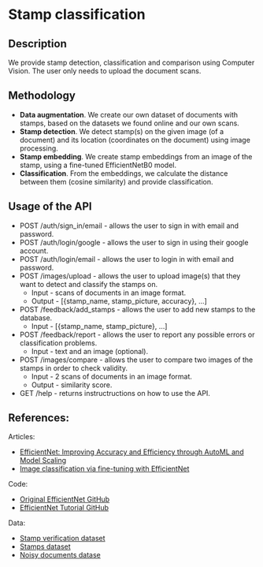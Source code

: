 # Stamp classification

## Description
We provide stamp detection, classification and comparison using Computer Vision.
The user only needs to upload the document scans.

## Methodology
- **Data augmentation**. We create our own dataset of documents with stamps, based on the datasets we found online and our own scans.
- **Stamp detection**. We detect stamp(s) on the given image (of a document) and its location (coordinates on the document) using image processing.
- **Stamp embedding**. We create stamp embeddings from an image of the stamp, using a fine-tuned EfficientNetB0 model.
- **Classification**. From the embeddings, we calculate the distance between them (cosine similarity) and provide classification.

## Usage of the API
- POST    /auth/sign_in/email - allows the user to sign in with email and password.
- POST    /auth/login/google - allows the user to sign in using their google account.
- POST    /auth/login/email - allows the user to login in with email and password.
- POST    /images/upload - allows the user to upload image(s) that they want to detect and classify the stamps on.
    - Input - scans of documents in an image format.
    - Output - [{stamp_name, stamp_picture, accuracy}, …]
- POST    /feedback/add_stamps - allows the user to add new stamps to the database.
    - Input - [{stamp_name, stamp_picture}, …]
- POST    /feedback/report - allows the user to report any possible errors or classification problems.
    - Input - text and an image (optional).
- POST    /images/compare - allows the user to compare two images of the stamps in order to check validity.
    - Input - 2 scans of documents in an image format.
    - Output - similarity score.
- GET     /help - returns instructructions on how to use the API.

## References:

Articles:
- [EfficientNet: Improving Accuracy and Efficiency through AutoML and Model Scaling](https://ai.googleblog.com/2019/05/efficientnet-improving-accuracy-and.html)
- [Image classification via fine-tuning with EfficientNet](https://keras.io/examples/vision/image_classification_efficientnet_fine_tuning/#transfer-learning-from-pretrained-weights)


Code:
- [Original EfficientNet GitHub](https://github.com/qubvel/efficientnet)
- [EfficientNet Tutorial GitHub](https://github.com/rom1504/image_embeddings)

Data:
- [Stamp verification dataset](https://www.kaggle.com/datasets/rtatman/stamp-verification-staver-dataset)
- [Stamps dataset](https://www.kaggle.com/datasets/weisinx7/stamps-dataset)
- [Noisy documents datase](https://www.kaggle.com/datasets/sthabile/noisy-and-rotated-scanned-documents)
